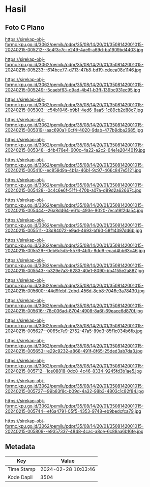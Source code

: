 # Hasil

## Foto C Plano

https://sirekap-obj-formc.kpu.go.id/3062/pemilu/pdpr/35/08/14/20/01/3508142001015-20240215-005212--3c4f3c7c-e249-4ae9-a69d-ba1909bd4403.jpg

https://sirekap-obj-formc.kpu.go.id/3062/pemilu/pdpr/35/08/14/20/01/3508142001015-20240215-005233--614bce77-d713-47b8-bd19-cdeea08e1146.jpg

https://sirekap-obj-formc.kpu.go.id/3062/pemilu/pdpr/35/08/14/20/01/3508142001015-20240215-005249--5caebf63-d9ad-4b41-b3ff-139bc931ec95.jpg

https://sirekap-obj-formc.kpu.go.id/3062/pemilu/pdpr/35/08/14/20/01/3508142001015-20240215-005303--c54b1046-b9b1-4ed6-8aa5-1c89cb2d88c7.jpg

https://sirekap-obj-formc.kpu.go.id/3062/pemilu/pdpr/35/08/14/20/01/3508142001015-20240215-005319--aac690a1-0cf4-4020-9dab-477b9dba2685.jpg

https://sirekap-obj-formc.kpu.go.id/3062/pemilu/pdpr/35/08/14/20/01/3508142001015-20240215-005348--d4b476e4-600c-4a22-a2c2-64e1e2044019.jpg

https://sirekap-obj-formc.kpu.go.id/3062/pemilu/pdpr/35/08/14/20/01/3508142001015-20240215-005410--ec859d9a-4b1a-46b1-9c97-466c847e5121.jpg

https://sirekap-obj-formc.kpu.go.id/3062/pemilu/pdpr/35/08/14/20/01/3508142001015-20240215-005428--0c4c6e6f-51f1-470b-a07a-d89d2a62667c.jpg

https://sirekap-obj-formc.kpu.go.id/3062/pemilu/pdpr/35/08/14/20/01/3508142001015-20240215-005444--26a8d464-e61c-493e-8020-7eca18f2da54.jpg

https://sirekap-obj-formc.kpu.go.id/3062/pemilu/pdpr/35/08/14/20/01/3508142001015-20240215-005511--03d84072-e9ad-4693-bf60-58f14397dd6b.jpg

https://sirekap-obj-formc.kpu.go.id/3062/pemilu/pdpr/35/08/14/20/01/3508142001015-20240215-005526--0eb6c5d5-5576-4bfb-8dd6-ecad4bb63c46.jpg

https://sirekap-obj-formc.kpu.go.id/3062/pemilu/pdpr/35/08/14/20/01/3508142001015-20240215-005543--b329e7a3-6283-40e1-8090-bb4155e2a887.jpg

https://sirekap-obj-formc.kpu.go.id/3062/pemilu/pdpr/35/08/14/20/01/3508142001015-20240215-005600--44d9febf-2dbd-456d-8eb8-7046e3a78430.jpg

https://sirekap-obj-formc.kpu.go.id/3062/pemilu/pdpr/35/08/14/20/01/3508142001015-20240215-005616--78c036ad-8704-4908-8a6f-69eace6d870f.jpg

https://sirekap-obj-formc.kpu.go.id/3062/pemilu/pdpr/35/08/14/20/01/3508142001015-20240215-005627--0065c7e9-2752-47a5-89d3-85f1c034b6fb.jpg

https://sirekap-obj-formc.kpu.go.id/3062/pemilu/pdpr/35/08/14/20/01/3508142001015-20240215-005653--e29c9232-a868-491f-8f65-25ded3ab7da3.jpg

https://sirekap-obj-formc.kpu.go.id/3062/pemilu/pdpr/35/08/14/20/01/3508142001015-20240215-005712--1ce08818-0dc8-4c46-8334-9245fd3b1ae5.jpg

https://sirekap-obj-formc.kpu.go.id/3062/pemilu/pdpr/35/08/14/20/01/3508142001015-20240215-005727--99b83f8c-b09d-4a32-98b3-4803c1c82f84.jpg

https://sirekap-obj-formc.kpu.go.id/3062/pemilu/pdpr/35/08/14/20/01/3508142001015-20240215-005744--ef6a4791-05f5-4353-9748-eb9bedcfca79.jpg

https://sirekap-obj-formc.kpu.go.id/3062/pemilu/pdpr/35/08/14/20/01/3508142001015-20240215-005809--e9357337-4848-4cac-a8ce-6c89aa6b16fe.jpg


## Metadata

| Key        | Value               |
| ---------- | ------------------- |
| Time Stamp | 2024-02-28 10:03:46 |
| Kode Dapil | 3504                |



